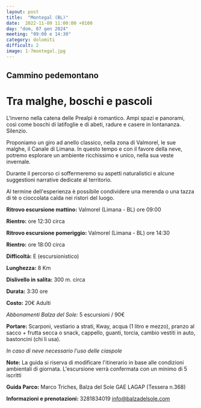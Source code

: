 ```yaml
---
layout: post
title:  "Montegal (BL)"
date:  2022-11-09 11:00:00 +0100
day: "dom, 07 gen 2024"
meeting: "09:00 e 14:30"
category: dolomiti 
difficult: 2
image: 1-7montegal.jpg
---
```


## Cammino pedemontano
# Tra malghe, boschi e pascoli 


L'inverno nella catena delle Prealpi è romantico. Ampi spazi e panorami, così come boschi di latifoglie e di abeti, radure e casere in lontananza. Silenzio.

Proponiamo un giro ad anello classico, nella zona di Valmorel, le sue malghe, il Canale di Limana. In questo tempo e con il favore della neve, potremo esplorare un ambiente ricchissimo e unico, nella sua veste invernale.

Durante il percorso ci soffermeremo su aspetti naturalistici e alcune suggestioni narrative dedicate al territorio.

Al termine dell'esperienza è possibile condividere una merenda o una tazza di tè o cioccolata calda nei ristori del luogo.


**Ritrovo escursione mattino:** Valmorel (Limana - BL) ore 09:00

**Rientro:** ore 12:30 circa 


**Ritrovo escursione pomeriggio:** Valmorel (Limana - BL) ore 14:30

**Rientro:** ore 18:00 circa 


**Difficoltà:** E (escursionistico)

**Lunghezza:** 8 Km

**Dislivello in salita:**  300 m. circa

**Durata:** 3:30 ore  

**Costo:** 20€ Adulti

*Abbonamenti Balza del Sole:* 5 escursioni / 90€

**Portare:** Scarponi, vestiario a strati, Kway, acqua (1 litro e mezzo), pranzo al sacco + frutta secca o snack, cappello, guanti, torcia, cambio vestiti in auto, bastoncini (chi li usa). 

*In caso di neve necessario l'uso delle ciaspole*

**Note:** La guida si riserva di modificare l'itinerario in base alle condizioni ambientali di giornata. L'escursione verrà confermata con un minimo di 5 iscritti

**Guida Parco:** Marco Triches, Balza del Sole GAE LAGAP (Tessera n.368)

**Informazioni e prenotazioni:** 3281834019 info@balzadelsole.com 
